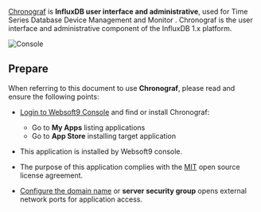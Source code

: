 [Chronograf](https://www.influxdata.com/) is **InfluxDB  user interface and administrative**, used for Time Series Database Device Management and Monitor . Chronograf is the user interface and administrative component of the InfluxDB 1.x platform.


![Console](https://libs.websoft9.com/Websoft9/DocsPicture/zh/chronograf/chronograf-gui-websoft9.png)


## Prepare

When referring to this document to use **Chronograf**, please read and ensure the following points:

- [Login to Websoft9 Console](./login-console) and find or install Chronograf:
  - Go to **My Apps** listing applications 
  - Go to **App Store** installing target application

- This application is installed by Websoft9 console.


- The purpose of this application complies with the [MIT](https://opensource.org/licenses/MIT) open source license agreement.


- [Configure the domain name](./domain-set) or **server security group** opens external network ports for application access.